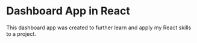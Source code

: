 # Dashboard App in React

This dashboard app was created to further learn and apply my React skills to a project. 
